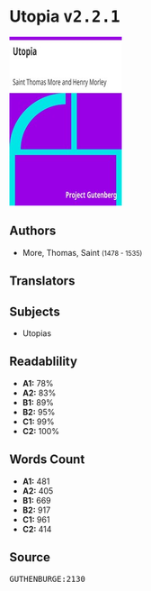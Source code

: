 # Utopia <kbd>v2.2.1</kbd>

![](./cover.medium.jpg "")

## Authors


 - More, Thomas, Saint <small>(1478 - 1535)</small>

## Translators



## Subjects


 - Utopias

## Readablility


 - **A1:** 78%
 - **A2:** 83%
 - **B1:** 89%
 - **B2:** 95%
 - **C1:** 99%
 - **C2:** 100%

## Words Count


 - **A1:** 481
 - **A2:** 405
 - **B1:** 669
 - **B2:** 917
 - **C1:** 961
 - **C2:** 414

## Source


<kbd>GUTHENBURGE:2130</kbd>
